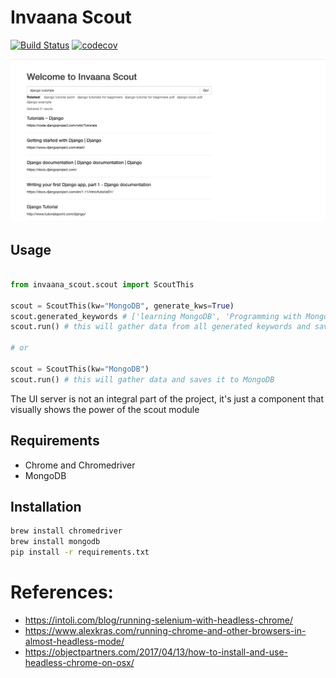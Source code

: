# Invaana Scout


[![Build Status](https://travis-ci.org/invaana/invaana_scout.svg?branch=master)](https://travis-ci.org/invaana/invaana_scout)
[![codecov](https://codecov.io/gh/invaana/invaana_scout/branch/master/graph/badge.svg)](https://codecov.io/gh/invaana/invaana_scout)


![Screenshot](docs/screenshot.png)



## Usage

```python

from invaana_scout.scout import ScoutThis

scout = ScoutThis(kw="MongoDB", generate_kws=True)
scout.generated_keywords # ['learning MongoDB', 'Programming with MongoDB', 'MongoDB tutorials' ] 
scout.run() # this will gather data from all generated keywords and saves it to MongoDB

# or 

scout = ScoutThis(kw="MongoDB")
scout.run() # this will gather data and saves it to MongoDB


```

The UI server is not an integral part of the project, it's just a component that visually shows the power of 
the scout module


## Requirements

- Chrome and Chromedriver
- MongoDB


## Installation

```bash
brew install chromedriver
brew install mongodb
pip install -r requirements.txt
```



# References: 

- https://intoli.com/blog/running-selenium-with-headless-chrome/
- https://www.alexkras.com/running-chrome-and-other-browsers-in-almost-headless-mode/
- https://objectpartners.com/2017/04/13/how-to-install-and-use-headless-chrome-on-osx/